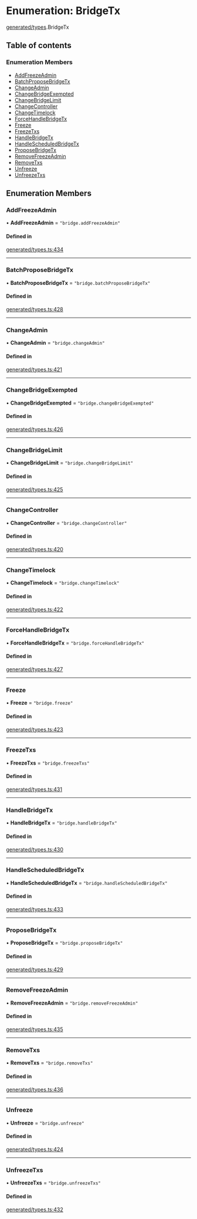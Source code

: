 # Enumeration: BridgeTx

[generated/types](../wiki/generated.types).BridgeTx

## Table of contents

### Enumeration Members

- [AddFreezeAdmin](../wiki/generated.types.BridgeTx#addfreezeadmin)
- [BatchProposeBridgeTx](../wiki/generated.types.BridgeTx#batchproposebridgetx)
- [ChangeAdmin](../wiki/generated.types.BridgeTx#changeadmin)
- [ChangeBridgeExempted](../wiki/generated.types.BridgeTx#changebridgeexempted)
- [ChangeBridgeLimit](../wiki/generated.types.BridgeTx#changebridgelimit)
- [ChangeController](../wiki/generated.types.BridgeTx#changecontroller)
- [ChangeTimelock](../wiki/generated.types.BridgeTx#changetimelock)
- [ForceHandleBridgeTx](../wiki/generated.types.BridgeTx#forcehandlebridgetx)
- [Freeze](../wiki/generated.types.BridgeTx#freeze)
- [FreezeTxs](../wiki/generated.types.BridgeTx#freezetxs)
- [HandleBridgeTx](../wiki/generated.types.BridgeTx#handlebridgetx)
- [HandleScheduledBridgeTx](../wiki/generated.types.BridgeTx#handlescheduledbridgetx)
- [ProposeBridgeTx](../wiki/generated.types.BridgeTx#proposebridgetx)
- [RemoveFreezeAdmin](../wiki/generated.types.BridgeTx#removefreezeadmin)
- [RemoveTxs](../wiki/generated.types.BridgeTx#removetxs)
- [Unfreeze](../wiki/generated.types.BridgeTx#unfreeze)
- [UnfreezeTxs](../wiki/generated.types.BridgeTx#unfreezetxs)

## Enumeration Members

### AddFreezeAdmin

• **AddFreezeAdmin** = ``"bridge.addFreezeAdmin"``

#### Defined in

[generated/types.ts:434](https://github.com/PolymeshAssociation/polymesh-sdk/blob/95e180d2/src/generated/types.ts#L434)

___

### BatchProposeBridgeTx

• **BatchProposeBridgeTx** = ``"bridge.batchProposeBridgeTx"``

#### Defined in

[generated/types.ts:428](https://github.com/PolymeshAssociation/polymesh-sdk/blob/95e180d2/src/generated/types.ts#L428)

___

### ChangeAdmin

• **ChangeAdmin** = ``"bridge.changeAdmin"``

#### Defined in

[generated/types.ts:421](https://github.com/PolymeshAssociation/polymesh-sdk/blob/95e180d2/src/generated/types.ts#L421)

___

### ChangeBridgeExempted

• **ChangeBridgeExempted** = ``"bridge.changeBridgeExempted"``

#### Defined in

[generated/types.ts:426](https://github.com/PolymeshAssociation/polymesh-sdk/blob/95e180d2/src/generated/types.ts#L426)

___

### ChangeBridgeLimit

• **ChangeBridgeLimit** = ``"bridge.changeBridgeLimit"``

#### Defined in

[generated/types.ts:425](https://github.com/PolymeshAssociation/polymesh-sdk/blob/95e180d2/src/generated/types.ts#L425)

___

### ChangeController

• **ChangeController** = ``"bridge.changeController"``

#### Defined in

[generated/types.ts:420](https://github.com/PolymeshAssociation/polymesh-sdk/blob/95e180d2/src/generated/types.ts#L420)

___

### ChangeTimelock

• **ChangeTimelock** = ``"bridge.changeTimelock"``

#### Defined in

[generated/types.ts:422](https://github.com/PolymeshAssociation/polymesh-sdk/blob/95e180d2/src/generated/types.ts#L422)

___

### ForceHandleBridgeTx

• **ForceHandleBridgeTx** = ``"bridge.forceHandleBridgeTx"``

#### Defined in

[generated/types.ts:427](https://github.com/PolymeshAssociation/polymesh-sdk/blob/95e180d2/src/generated/types.ts#L427)

___

### Freeze

• **Freeze** = ``"bridge.freeze"``

#### Defined in

[generated/types.ts:423](https://github.com/PolymeshAssociation/polymesh-sdk/blob/95e180d2/src/generated/types.ts#L423)

___

### FreezeTxs

• **FreezeTxs** = ``"bridge.freezeTxs"``

#### Defined in

[generated/types.ts:431](https://github.com/PolymeshAssociation/polymesh-sdk/blob/95e180d2/src/generated/types.ts#L431)

___

### HandleBridgeTx

• **HandleBridgeTx** = ``"bridge.handleBridgeTx"``

#### Defined in

[generated/types.ts:430](https://github.com/PolymeshAssociation/polymesh-sdk/blob/95e180d2/src/generated/types.ts#L430)

___

### HandleScheduledBridgeTx

• **HandleScheduledBridgeTx** = ``"bridge.handleScheduledBridgeTx"``

#### Defined in

[generated/types.ts:433](https://github.com/PolymeshAssociation/polymesh-sdk/blob/95e180d2/src/generated/types.ts#L433)

___

### ProposeBridgeTx

• **ProposeBridgeTx** = ``"bridge.proposeBridgeTx"``

#### Defined in

[generated/types.ts:429](https://github.com/PolymeshAssociation/polymesh-sdk/blob/95e180d2/src/generated/types.ts#L429)

___

### RemoveFreezeAdmin

• **RemoveFreezeAdmin** = ``"bridge.removeFreezeAdmin"``

#### Defined in

[generated/types.ts:435](https://github.com/PolymeshAssociation/polymesh-sdk/blob/95e180d2/src/generated/types.ts#L435)

___

### RemoveTxs

• **RemoveTxs** = ``"bridge.removeTxs"``

#### Defined in

[generated/types.ts:436](https://github.com/PolymeshAssociation/polymesh-sdk/blob/95e180d2/src/generated/types.ts#L436)

___

### Unfreeze

• **Unfreeze** = ``"bridge.unfreeze"``

#### Defined in

[generated/types.ts:424](https://github.com/PolymeshAssociation/polymesh-sdk/blob/95e180d2/src/generated/types.ts#L424)

___

### UnfreezeTxs

• **UnfreezeTxs** = ``"bridge.unfreezeTxs"``

#### Defined in

[generated/types.ts:432](https://github.com/PolymeshAssociation/polymesh-sdk/blob/95e180d2/src/generated/types.ts#L432)
